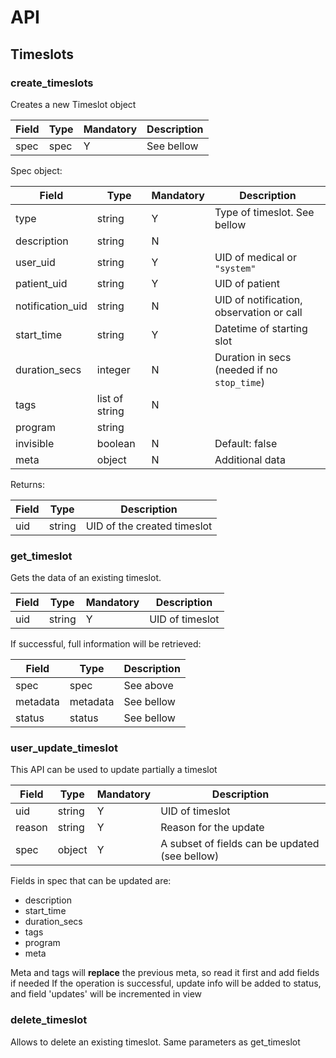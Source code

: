 # API


## Timeslots


### create_timeslots
Creates a new Timeslot object

|Field|Type|Mandatory|Description
|---|---|---|---
|spec|spec|Y|See bellow

Spec object:

|Field|Type|Mandatory|Description
|---|---|---|---
|type|string|Y|Type of timeslot. See bellow
|description|string|N|
|user_uid|string|Y|UID of medical or `"system"`
|patient_uid|string|Y|UID of patient
|notification_uid|string|N|UID of notification, observation or call
|start_time|string|Y|Datetime of starting slot
|duration_secs|integer|N|Duration in secs (needed if no `stop_time`)
|tags|list of string|N|
|program|string|
|invisible|boolean|N|Default: false
|meta|object|N|Additional data

Returns:


|Field|Type|Description
|---|---|---
|uid|string|UID of the created timeslot


### get_timeslot
Gets the data of an existing timeslot. 

|Field|Type|Mandatory|Description
|---|---|---|---
|uid|string|Y|UID of timeslot



If successful, full information will be retrieved:

|Field|Type|Description
|---|---|---
|spec|spec|See above
|metadata|metadata|See bellow
|status|status|See bellow

### user_update_timeslot
This API can be used to update partially a timeslot

|Field|Type|Mandatory|Description
|---|---|---|---
|uid|string|Y|UID of timeslot
|reason|string|Y|Reason for the update
|spec|object|Y|A subset of fields can be updated (see bellow)

Fields in spec that can be updated are:
* description
* start_time
* duration_secs
* tags
* program
* meta


Meta and tags will **replace** the previous meta, so read it first and add fields if needed
If the operation is successful, update info will be added to status, and field 'updates' will be incremented in view


### delete_timeslot

Allows to delete an existing timeslot. Same parameters as get_timeslot


